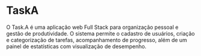 # TaskA
O Task.A é uma aplicação web Full Stack para organização pessoal e gestão de produtividade. O sistema permite o cadastro de usuários, criação e categorização de tarefas, acompanhamento de progresso, além de um painel de estatísticas com visualização de desempenho.
